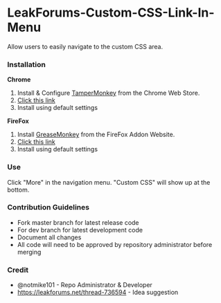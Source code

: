 # LeakForums-Custom-CSS-Link-In-Menu
Allow users to easily navigate to the custom CSS area.

### Installation

**Chrome**
1. Install & Configure [TamperMonkey](https://chrome.google.com/webstore/detail/tampermonkey/dhdgffkkebhmkfjojejmpbldmpobfkfo) from the Chrome Web Store.
2. [Click this link](https://raw.githubusercontent.com/IRDeNial/LeakForums-Custom-CSS-Link-In-Menu/master/lf-custom-css-link-in-menu.user.js)
3. Install using default settings

**FireFox**
1. Install [GreaseMonkey](https://addons.mozilla.org/en-US/firefox/addon/greasemonkey/) from the FireFox Addon Website.
2. [Click this link](https://raw.githubusercontent.com/IRDeNial/LeakForums-Custom-CSS-Link-In-Menu/master/lf-custom-css-link-in-menu.user.js)
3. Install using default settings

### Use

Click "More" in the navigation menu.  "Custom CSS" will show up at the bottom.

### Contribution Guidelines
* Fork master branch for latest release code
* For dev branch for latest development code
* Document all changes
* All code will need to be approved by repository administrator before merging

### Credit
* @notmike101 - Repo Administrator & Developer
* https://leakforums.net/thread-736594 - Idea suggestion
